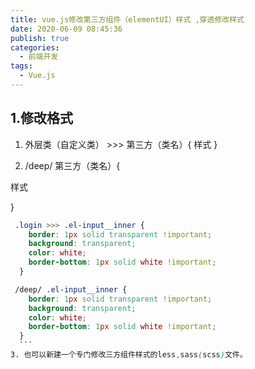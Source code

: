 ```yaml
---
title: vue.js修改第三方组件（elementUI）样式 ,穿透修改样式
date: 2020-06-09 08:45:36
publish: true
categories:
  - 前端开发
tags:
  - Vue.js
---
```


## 1.修改格式

1. 外层类（自定义类） >>> 第三方（类名）{
    样式
}

2. /deep/ 第三方（类名）{

  样式

}

<!-- eg1 -->
```css
 .login >>> .el-input__inner {
    border: 1px solid transparent !important;
    background: transparent;
    color: white;
    border-bottom: 1px solid white !important;
  }
  ```
  <!-- eg2-->
  ```css
   /deep/ .el-input__inner {
      border: 1px solid transparent !important;
      background: transparent;
      color: white;
      border-bottom: 1px solid white !important;
    }
	```
3. 也可以新建一个专门修改三方组件样式的less,sass(scss)文件。
  
